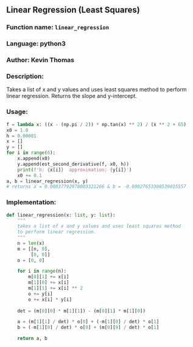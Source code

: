 ## Linear Regression (Least Squares)

### Function name: `linear_regression`
### Language: python3
### Author: Kevin Thomas

### Description:
Takes a list of x and y values and uses least squares method to perform linear regression. Returns the slope and y-intercept.

### Usage:

```py
f = lambda x: ((x - (np.pi / 2)) * np.tan(x) ** 2) / (x ** 2 + 65)
x0 = 1.0
h = 0.00001
x = []
y = []
for i in range(6):
    x.append(x0)
    y.append(est_second_derivative(f, x0, h))
    print(f'h: {x[i]}  approximation: {y[i]}')
    x0 += 0.1
a, b = linear_regression(x, y)
# returns a = 0.00037792978003321266 & b = -0.00027653398539015557
```

### Implementation:
```py
def linear_regression(x: list, y: list):
    """
    takes a list of x and y values and uses least squares method
    to perform linear regression.
    """
    n = len(x)
    m = [[n, 0],
         [0, 0]]
    o = [0, 0]

    for i in range(n):
        m[0][1] += x[i]
        m[1][0] += x[i]
        m[1][1] += x[i] ** 2
        o += y[i]
        o += x[i] * y[i]
    
    det = (m[0][0] * m[1][1]) - (m[0][1] * m[1][0])

    a = (m[1][1] / det) * o[0] + (-m[1][0] / det) * o[1]
    b = (-m[1][0] / det) * o[0] + (m[0][0] / det) * o[1]

    return a, b
```